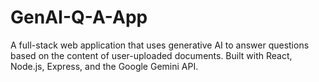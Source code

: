 # GenAI-Q-A-App
A full-stack web application that uses generative AI to answer questions based on the content of user-uploaded documents. Built with React, Node.js, Express, and the Google Gemini API.
